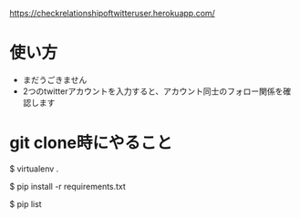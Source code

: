 https://checkrelationshipoftwitteruser.herokuapp.com/

# 使い方

- まだうごきません
- 2つのtwitterアカウントを入力すると、アカウント同士のフォロー関係を確認します

# git clone時にやること

$ virtualenv .

$ pip install -r requirements.txt

$ pip list